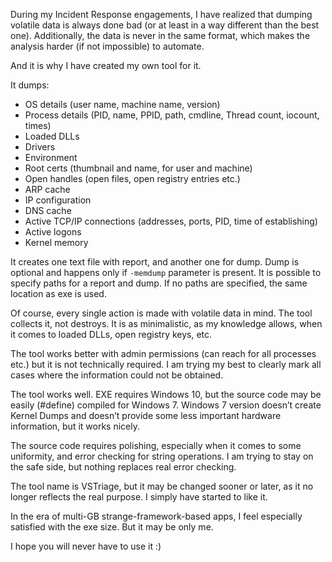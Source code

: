 During my Incident Response engagements, I have realized that dumping volatile data is always done bad (or at least in a way different than the best one). 
Additionally, the data is never in the same format, which makes the analysis harder (if not impossible) to automate. 

And it is why I have created my own tool for it.

It dumps:
- OS details (user name, machine name, version)
- Process details (PID, name, PPID, path, cmdline, Thread count, iocount, times)
- Loaded DLLs
- Drivers
- Environment
- Root certs (thumbnail and name, for user and machine)
- Open handles (open files, open registry entries etc.)
- ARP cache
- IP configuration
- DNS cache
- Active TCP/IP connections (addresses, ports, PID, time of establishing)
- Active logons
- Kernel memory


It creates one text file with report, and another one for dump. Dump is optional and happens only if `-memdump` parameter is present. It is possible to specify paths for a report and dump. If no paths are specified, the same location as exe is used.

Of course, every single action is made with volatile data in mind. The tool collects it, not destroys. It is as minimalistic, as my knowledge allows, when it comes to loaded DLLs, open registry keys, etc.

The tool works better with admin permissions (can reach for all processes etc.) but it is not technically required. I am trying my best to clearly mark all cases where the information could not be obtained.

The tool works well. EXE requires Windows 10, but the source code may be easily (#define) compiled for Windows 7. Windows 7 version doesn’t create Kernel Dumps and doesn’t provide some less important hardware information, but it works nicely.

The source code requires polishing, especially when it comes to some uniformity, and error checking for string operations. I am trying to stay on the safe side, but nothing replaces real error checking.

The tool name is VSTriage, but it may be changed sooner or later, as it no longer reflects the real purpose. I simply have started to like it.

In the era of multi-GB strange-framework-based apps, I feel especially satisfied with the exe size. But it may be only me.

I hope you will never have to use it :)
